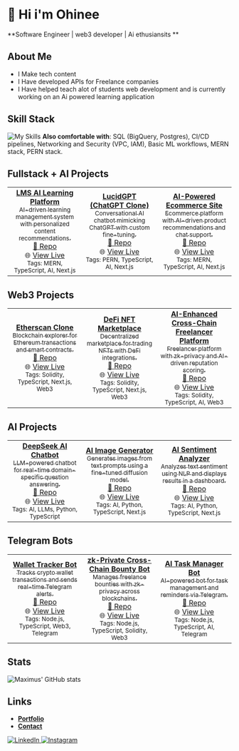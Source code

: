 # 🐐 Hi i'm Ohinee
**Software Engineer | web3 developer | Ai ethusiansits **

## About Me
- I Make tech content
- I Have developed APIs for Freelance companies
- I Have helped teach alot of students web development and is currently working on an Ai powered learning application

## Skill Stack
<!-- Skill icons provided by skill-icons: https://github.com/tandpfun/skill-icons?tab=readme-ov-file#icons-list -->
![My Skills](https://skillicons.dev/icons?i=aws,docker,git,github,terraform,python,typescript,nodejs,figma,mongodb,express,react,postgres,nextjs,solidity&theme=light)
**Also comfortable with**: SQL (BigQuery, Postgres), CI/CD pipelines, Networking and Security (VPC, IAM), Basic ML workflows, MERN stack, PERN stack.

## Fullstack + AI Projects
<table>
  <tr>
    <td align="center" width="33%">
      <a href="https://github.com/maximus-soares/Projects/blob/main/Fullstack-AI/LMS-AI-Learning-Platform.md">
        <b>LMS AI Learning Platform</b><br/>
        <sub>AI-driven learning management system with personalized content recommendations.</sub><br/>
        🔗 <a href="https://github.com/maximus-soares/Projects/blob/main/Fullstack-AI/LMS-AI-Learning-Platform.md">Repo</a><br/>
        🌐 <a href="https://lms-ai-demo.nextwork.org">View Live</a><br/>
        <sub>Tags: MERN, TypeScript, AI, Next.js</sub>
    </td>
    <td align="center" width="33%">
      <a href="https://github.com/maximus-soares/Projects/blob/main/Fullstack-AI/LucidGPT.md">
        <b>LucidGPT (ChatGPT Clone)</b><br/>
        <sub>Conversational AI chatbot mimicking ChatGPT with custom fine-tuning.</sub><br/>
        🔗 <a href="https://github.com/maximus-soares/Projects/blob/main/Fullstack-AI/LucidGPT.md">Repo</a><br/>
        🌐 <a href="https://lucidgpt.nextwork.org">View Live</a><br/>
        <sub>Tags: PERN, TypeScript, AI, Next.js</sub>
    </td>
    <td align="center" width="33%">
      <a href="https://github.com/maximus-soares/Projects/blob/main/Fullstack-AI/AI-Ecommerce-Site.md">
        <b>AI-Powered Ecommerce Site</b><br/>
        <sub>Ecommerce platform with AI-driven product recommendations and chat support.</sub><br/>
        🔗 <a href="https://github.com/maximus-soares/Projects/blob/main/Fullstack-AI/AI-Ecommerce-Site.md">Repo</a><br/>
        🌐 <a href="https://ai-ecommerce.nextwork.org">View Live</a><br/>
        <sub>Tags: MERN, TypeScript, AI, Next.js</sub>
    </td>
  </tr>
</table>

## Web3 Projects
<table>
  <tr>
    <td align="center" width="33%">
      <a href="https://github.com/maximus-soares/Projects/blob/main/Web3/Etherscan.md">
        <b>Etherscan Clone</b><br/>
        <sub>Blockchain explorer for Ethereum transactions and smart contracts.</sub><br/>
        🔗 <a href="https://github.com/maximus-soares/Projects/blob/main/Web3/Etherscan.md">Repo</a><br/>
        🌐 <a href="https://etherscan-clone.nextwork.org">View Live</a><br/>
        <sub>Tags: Solidity, TypeScript, Next.js, Web3</sub>
    </td>
    <td align="center" width="33%">
      <a href="https://github.com/maximus-soares/Projects/blob/main/Web3/Defi-NFT-Marketplace.md">
        <b>DeFi NFT Marketplace</b><br/>
        <sub>Decentralized marketplace for trading NFTs with DeFi integrations.</sub><br/>
        🔗 <a href="https://github.com/maximus-soares/Projects/blob/main/Web3/Defi-NFT-Marketplace.md">Repo</a><br/>
        🌐 <a href="https://defi-nft.nextwork.org">View Live</a><br/>
        <sub>Tags: Solidity, TypeScript, Next.js, Web3</sub>
    </td>
    <td align="center" width="33%">
      <a href="https://github.com/maximus-soares/Projects/blob/main/Web3/AI-Cross-Chain-Freelancer.md">
        <b>AI-Enhanced Cross-Chain Freelancer Platform</b><br/>
        <sub>Freelancer platform with zk-privacy and AI-driven reputation scoring.</sub><br/>
        🔗 <a href="https://github.com/maximus-soares/Projects/blob/main/Web3/AI-Cross-Chain-Freelancer.md">Repo</a><br/>
        🌐 <a href="https://ai-freelancer.nextwork.org">View Live</a><br/>
        <sub>Tags: Solidity, TypeScript, AI, Web3</sub>
    </td>
  </tr>
</table>

## AI Projects
<table>
  <tr>
    <td align="center" width="33%">
      <a href="https://github.com/maximus-soares/Projects/blob/main/AI/DeepSeek-AI-Chatbot.md">
        <b>DeepSeek AI Chatbot</b><br/>
        <sub>LLM-powered chatbot for real-time domain-specific question answering.</sub><br/>
        🔗 <a href="https://github.com/maximus-soares/Projects/blob/main/AI/DeepSeek-AI-Chatbot.md">Repo</a><br/>
        🌐 <a href="https://deepseek.nextwork.org">View Live</a><br/>
        <sub>Tags: AI, LLMs, Python, TypeScript</sub>
    </td>
    <td align="center" width="33%">
      <a href="https://github.com/maximus-soares/Projects/blob/main/AI/AI-Image-Generator.md">
        <b>AI Image Generator</b><br/>
        <sub>Generates images from text prompts using a fine-tuned diffusion model.</sub><br/>
        🔗 <a href="https://github.com/maximus-soares/Projects/blob/main/AI/AI-Image-Generator.md">Repo</a><br/>
        🌐 <a href="https://ai-image-gen.nextwork.org">View Live</a><br/>
        <sub>Tags: AI, Python, TypeScript, Next.js</sub>
    </td>
    <td align="center" width="33%">
      <a href="https://github.com/maximus-soares/Projects/blob/main/AI/AI-Sentiment-Analyzer.md">
        <b>AI Sentiment Analyzer</b><br/>
        <sub>Analyzes text sentiment using NLP and displays results in a dashboard.</sub><br/>
        🔗 <a href="https://github.com/maximus-soares/Projects/blob/main/AI/AI-Sentiment-Analyzer.md">Repo</a><br/>
        🌐 <a href="https://ai-sentiment.nextwork.org">View Live</a><br/>
        <sub>Tags: AI, Python, TypeScript, Next.js</sub>
    </td>
  </tr>
</table>

## Telegram Bots
<table>
  <tr>
    <td align="center" width="33%">
      <a href="https://github.com/maximus-soares/Projects/blob/main/Telegram-Bots/Wallet-Tracker-Bot.md">
        <b>Wallet Tracker Bot</b><br/>
        <sub>Tracks crypto wallet transactions and sends real-time Telegram alerts.</sub><br/>
        🔗 <a href="https://github.com/maximus-soares/Projects/blob/main/Telegram-Bots/Wallet-Tracker-Bot.md">Repo</a><br/>
        🌐 <a href="https://t.me/WalletTrackerBot">View Live</a><br/>
        <sub>Tags: Node.js, TypeScript, Web3, Telegram</sub>
    </td>
    <td align="center" width="33%">
      <a href="https://github.com/maximus-soares/Projects/blob/main/Telegram-Bots/zk-Bounty-Bot.md">
        <b>zk-Private Cross-Chain Bounty Bot</b><br/>
        <sub>Manages freelance bounties with zk-privacy across blockchains.</sub><br/>
        🔗 <a href="https://github.com/maximus-soares/Projects/blob/main/Telegram-Bots/zk-Bounty-Bot.md">Repo</a><br/>
        🌐 <a href="https://t.me/zkBountyBot">View Live</a><br/>
        <sub>Tags: Node.js, TypeScript, Solidity, Web3</sub>
    </td>
    <td align="center" width="33%">
      <a href="https://github.com/maximus-soares/Projects/blob/main/Telegram-Bots/AI-Task-Manager-Bot.md">
        <b>AI Task Manager Bot</b><br/>
        <sub>AI-powered bot for task management and reminders via Telegram.</sub><br/>
        🔗 <a href="https://github.com/maximus-soares/Projects/blob/main/Telegram-Bots/AI-Task-Manager-Bot.md">Repo</a><br/>
        🌐 <a href="https://t.me/AITaskBot">View Live</a><br/>
        <sub>Tags: Node.js, TypeScript, AI, Telegram</sub>
    </td>
  </tr>
</table>

## Stats
<!-- Stats card by anuraghazra/github-readme-stats: https://github.com/anuraghazra/github-readme-stats -->
![Maximus' GitHub stats](https://github-readme-stats.vercel.app/api?username=maximus-soares&show_icons=true&theme=gruvbox)

## Links
<!-- Section layout inspired by: https://github.com/abhisheknaiidu/awesome-github-profile-readme?tab=readme-ov-file#descriptive- -->
- [**Portfolio**](https://learn.nextwork.org/happy_maroon_jolly_red_currant/portfolio)
- [**Contact**](mailto:maximus@nextwork.org)
<a href="https://www.linkedin.com/in/maximus-soares/" target="_blank">
  <img src="https://skillicons.dev/icons?i=linkedin" alt="LinkedIn" />
</a>
<a href="https://www.instagram.com/mmaximus.soares/" target="_blank">
  <img src="https://skillicons.dev/icons?i=instagram" alt="Instagram" />
</a>

